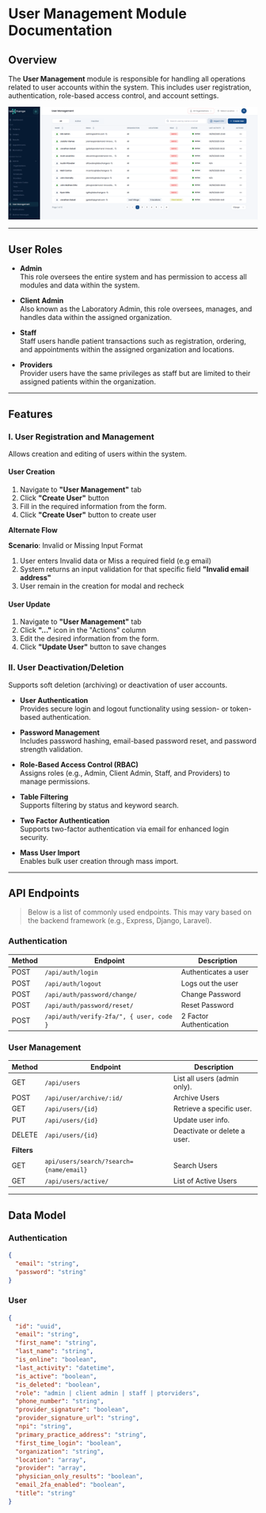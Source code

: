 # User Management Module Documentation

## Overview

The **User Management** module is responsible for handling all operations related to user accounts within the system. This includes user registration, authentication, role-based access control, and account settings.

![Alt text](../img/module%20screenshots/user_management/Usermanagement.png)

---

## User Roles

- **Admin**  
  This role oversees the entire system and has permission to access all modules and data within the system.

- **Client Admin**  
  Also known as the Laboratory Admin, this role oversees, manages, and handles data within the assigned organization.

- **Staff**  
  Staff users handle patient transactions such as registration, ordering, and appointments within the assigned organization and locations.

- **Providers**  
  Provider users have the same privileges as staff but are limited to their assigned patients within the organization.

---

## Features

### **I. User Registration and Management**

Allows creation and editing of users within the system.

#### User Creation

1.  Navigate to **"User Management"** tab
2.  Click **"Create User"** button
3.  Fill in the required information from the form.
4.  Click **"Create User"** button to create user

**Alternate Flow**

**Scenario**: Invalid or Missing Input Format

1.  User enters Invalid data or Miss a required field (e.g email)
2.  System returns an input validation for that specific field **"Invalid email address"**
3.  User remain in the creation for modal and recheck

#### User Update

1.  Navigate to **"User Management"** tab
2.  Click **"..."** icon in the "Actions" column
3.  Edit the desired information from the form.
4.  Click **"Update User"** button to save changes

### **II. User Deactivation/Deletion**

Supports soft deletion (archiving) or deactivation of user accounts.

- **User Authentication**  
  Provides secure login and logout functionality using session- or token-based authentication.

- **Password Management**  
  Includes password hashing, email-based password reset, and password strength validation.

- **Role-Based Access Control (RBAC)**  
  Assigns roles (e.g., Admin, Client Admin, Staff, and Providers) to manage permissions.

- **Table Filtering**  
   Supports filtering by status and keyword search.

- **Two Factor Authentication**  
  Supports two-factor authentication via email for enhanced login security.

- **Mass User Import**  
  Enables bulk user creation through mass import.

---

## API Endpoints

> Below is a list of commonly used endpoints. This may vary based on the backend framework (e.g., Express, Django, Laravel).

### Authentication

| Method | Endpoint                                 | Description             |
| ------ | ---------------------------------------- | ----------------------- |
| POST   | `/api/auth/login`                        | Authenticates a user    |
| POST   | `/api/auth/logout`                       | Logs out the user       |
| POST   | `/api/auth/password/change/`             | Change Password         |
| POST   | `/api/auth/password/reset/`              | Reset Password          |
| POST   | `/api/auth/verify-2fa/", { user, code }` | 2 Factor Authentication |

### User Management

| Method      | Endpoint                                | Description                  |
| ----------- | --------------------------------------- | ---------------------------- |
| GET         | `/api/users`                            | List all users (admin only). |
| POST        | `/api/user/archive/:id/`                | Archive Users                |
| GET         | `/api/users/{id}`                       | Retrieve a specific user.    |
| PUT         | `/api/users/{id}`                       | Update user info.            |
| DELETE      | `/api/users/{id}`                       | Deactivate or delete a user. |
| **Filters** |
| GET         | `api/users/search/?search={name/email}` | Search Users                 |
| GET         | `/api/users/active/`                    | List of Active Users         |

---

## Data Model

### Authentication

```json
{
  "email": "string",
  "password": "string"
}
```

### User

```json
{
  "id": "uuid",
  "email": "string",
  "first_name": "string",
  "last_name": "string",
  "is_online": "boolean",
  "last_activity": "datetime",
  "is_active": "boolean",
  "is_deleted": "boolean",
  "role": "admin | client admin | staff | ptorviders",
  "phone_number": "string",
  "provider_signature": "boolean",
  "provider_signature_url": "string",
  "npi": "string",
  "primary_practice_address": "string",
  "first_time_login": "boolean",
  "organization": "string",
  "location": "array",
  "provider": "array",
  "physician_only_results": "boolean",
  "email_2fa_enabled": "boolean",
  "title": "string"
}
```
